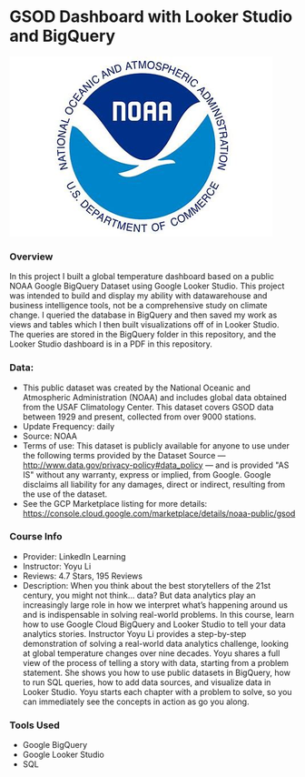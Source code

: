 # GSOD Dashboard with Looker Studio and BigQuery

![](noaa.jpg)

### Overview

In this project I built a global temperature dashboard based on a public NOAA Google BigQuery Dataset using Google Looker Studio. This project was intended to build and display my ability with datawarehouse and business intelligence tools, not be a comprehensive study on climate change. I queried the database in BigQuery and then saved my work as views and tables which I then built visualizations off of in Looker Studio. The queries are stored in the BigQuery folder in this repository, and the Looker Studio dashboard is in a PDF in this repository.

### Data:

- This public dataset was created by the National Oceanic and Atmospheric Administration (NOAA) and includes global data obtained from the USAF Climatology Center.  This dataset covers GSOD data between 1929 and present, collected from over 9000 stations.
- Update Frequency: daily
- Source: NOAA
- Terms of use: This dataset is publicly available for anyone to use under the following terms provided by the Dataset Source — http://www.data.gov/privacy-policy#data_policy — and is provided "AS IS" without any warranty, express or implied, from Google. Google disclaims all liability for any damages, direct or indirect, resulting from the use of the dataset.
- See the GCP Marketplace listing for more details: https://console.cloud.google.com/marketplace/details/noaa-public/gsod

### Course Info

- Provider: LinkedIn Learning
- Instructor: Yoyu Li
- Reviews: 4.7 Stars, 195 Reviews
- Description: When you think about the best storytellers of the 21st century, you might not think… data? But data analytics play an increasingly large role in how we interpret what’s happening around us and is indispensable in solving real-world problems. In this course, learn how to use Google Cloud BigQuery and Looker Studio to tell your data analytics stories. Instructor Yoyu Li provides a step-by-step demonstration of solving a real-world data analytics challenge, looking at global temperature changes over nine decades. Yoyu shares a full view of the process of telling a story with data, starting from a problem statement. She shows you how to use public datasets in BigQuery, how to run SQL queries, how to add data sources, and visualize data in Looker Studio. Yoyu starts each chapter with a problem to solve, so you can immediately see the concepts in action as go you along.

### Tools Used

- Google BigQuery
- Google Looker Studio
- SQL